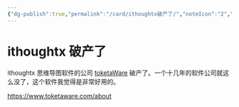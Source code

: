 ```yaml
---
{"dg-publish":true,"permalink":"/card/ithoughtx破产了/","noteIcon":"2","created":"2024-03-05T12:05:46+08:00","updated":"2024-05-14T14:26:45+08:00"}
---
```



# ithoughtx 破产了

ithoughtx 思维导图软件的公司 [toketaWare](https://www.toketaware.com/) 破产了。一个十几年的软件公司就这么没了，这个软件我觉得是非常好用的。

https://www.toketaware.com/about
